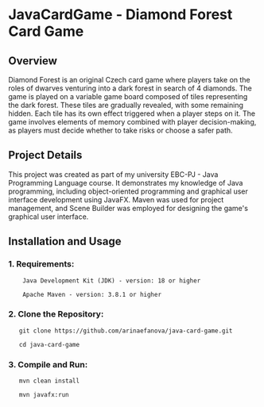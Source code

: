 # JavaCardGame - Diamond Forest Card Game

## Overview

Diamond Forest is an original Czech card game where players take on the roles of dwarves 
venturing into a dark forest in search of 4 diamonds. 
The game is played on a variable game board composed of tiles representing the dark forest. 
These tiles are gradually revealed, with some remaining hidden. 
Each tile has its own effect triggered when a player steps on it. 
The game involves elements of memory combined with player decision-making, 
as players must decide whether to take risks or choose a safer path.

## Project Details

This project was created as part of my university EBC-PJ - Java Programming Language course. 
It demonstrates my knowledge of Java programming, including object-oriented programming and 
graphical user interface development using JavaFX. 
Maven was used for project management, 
and Scene Builder was employed for designing the game's graphical user interface.

## Installation and Usage

### 1. Requirements:
```
    Java Development Kit (JDK) - version: 18 or higher
```
```
    Apache Maven - version: 3.8.1 or higher
```
### 2. Clone the Repository:
```
   git clone https://github.com/arinaefanova/java-card-game.git
```
```
   cd java-card-game
```

### 3. Compile and Run:
```
   mvn clean install
```
```
   mvn javafx:run
```
   

